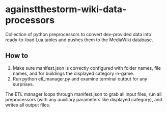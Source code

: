 # againstthestorm-wiki-data-processors
Collection of python preprocessors to convert dev-provided data into ready-to-load Lua tables and pushes them to the MediaWiki database.

## How to

1. Make sure manifest.json is correctly configured with folder names, file names, and for buildings the displayed category in-game.
2. Run python etl_manager.py and examine terminal output for any surprises.

The ETL manager loops through manifest.json to grab all input files, run all preprocessors (with any auxiliary parameters like displayed category), and writes all output files.
